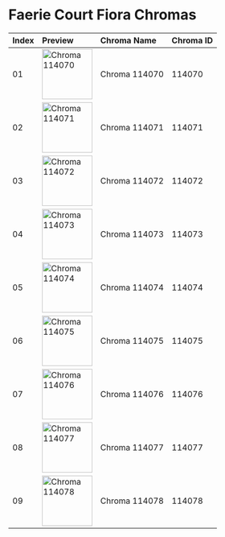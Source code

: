 # Faerie Court Fiora Chromas

| Index | Preview | Chroma Name | Chroma ID |
|:---|:---|:---|:---|
| 01 | <img src='https://raw.communitydragon.org/latest/plugins/rcp-be-lol-game-data/global/default/v1/champion-chroma-images/114/114070.png' alt='Chroma 114070' width='100'> | Chroma 114070 | 114070 |
| 02 | <img src='https://raw.communitydragon.org/latest/plugins/rcp-be-lol-game-data/global/default/v1/champion-chroma-images/114/114071.png' alt='Chroma 114071' width='100'> | Chroma 114071 | 114071 |
| 03 | <img src='https://raw.communitydragon.org/latest/plugins/rcp-be-lol-game-data/global/default/v1/champion-chroma-images/114/114072.png' alt='Chroma 114072' width='100'> | Chroma 114072 | 114072 |
| 04 | <img src='https://raw.communitydragon.org/latest/plugins/rcp-be-lol-game-data/global/default/v1/champion-chroma-images/114/114073.png' alt='Chroma 114073' width='100'> | Chroma 114073 | 114073 |
| 05 | <img src='https://raw.communitydragon.org/latest/plugins/rcp-be-lol-game-data/global/default/v1/champion-chroma-images/114/114074.png' alt='Chroma 114074' width='100'> | Chroma 114074 | 114074 |
| 06 | <img src='https://raw.communitydragon.org/latest/plugins/rcp-be-lol-game-data/global/default/v1/champion-chroma-images/114/114075.png' alt='Chroma 114075' width='100'> | Chroma 114075 | 114075 |
| 07 | <img src='https://raw.communitydragon.org/latest/plugins/rcp-be-lol-game-data/global/default/v1/champion-chroma-images/114/114076.png' alt='Chroma 114076' width='100'> | Chroma 114076 | 114076 |
| 08 | <img src='https://raw.communitydragon.org/latest/plugins/rcp-be-lol-game-data/global/default/v1/champion-chroma-images/114/114077.png' alt='Chroma 114077' width='100'> | Chroma 114077 | 114077 |
| 09 | <img src='https://raw.communitydragon.org/latest/plugins/rcp-be-lol-game-data/global/default/v1/champion-chroma-images/114/114078.png' alt='Chroma 114078' width='100'> | Chroma 114078 | 114078 |
